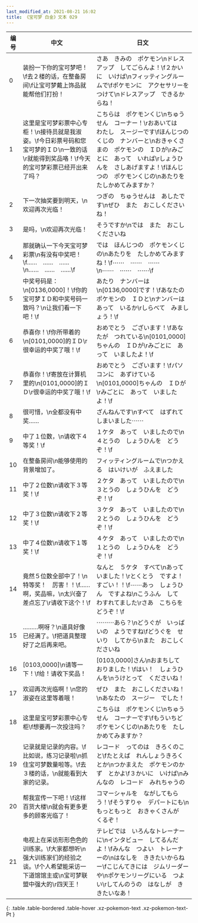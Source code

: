 ```yaml
---
last_modified_at: 2021-08-21 16:02
title: 《宝可梦 白金》文本 029
---
```

| 编号 | 中文 | 日文 |
| ---- | ---- | ---- |
| 0 | 装扮一下你的宝可梦吧！\f去２楼的话，在整备房间\f让宝可梦戴上饰品就能帮他们打扮！ | さあ　きみの　ポケモン\nドレスアップ　してごらんよ！\f２かいに　いけば\nフィッティングルームで\fポケモンに　アクセサリーを　つけて\nドレスアップ　できるからね！ |
| 1 | 这里是宝可梦彩票中心专柜！\n接待员就是我淑姿。\f今日彩票号码和您宝可梦的ＩＤ\n一致的话\r就能得到奖品咯！\f今天的宝可梦彩票已经开出来了吗？ | こちらは　ポケモンくじ\nちゅうせん　コーナー！\rおあいては　わたし　スージーです\fほんじつの　くじの　ナンバーと\nおきゃくさまの　ポケモンの　ＩＤが\rみごとに　あって　いれば\rしょうひんを　さしあげますよ！\fほんじつの　ポケモンくじの\nあたりを　たしかめてみますか？ |
| 2 | 下一次抽奖要到明天，\n欢迎再次光临！ | つぎの　ちゅうせんは　あしたです\nぜひ　また　おこしくださいね！ |
| 3 | 是吗，\n欢迎再次光临！ | そうですか\nでは　また　おこしくださいね |
| 4 | 那就确认一下今天宝可梦彩票\n有没有中奖吧！\f……　……　……\n……　……　……\f | では　ほんじつの　ポケモンくじの\nあたりを　たしかめてみますね！\f⋯⋯　⋯⋯　⋯⋯\n⋯⋯　⋯⋯　⋯⋯\f |
| 5 | 中奖号码是：\n[0136,0000]！\f你的宝可梦ＩＤ和中奖号码一致吗？\n让我们看一下吧！\f | あたり　ナンバーは\n[0136,0000]です！\fあなたの　ポケモンの　ＩＤと\nナンバーは　あって　いるか\rしらべて　みましょう！\f |
| 6 | 恭喜你！\f你所带着的\n[0101,0000]的ＩＤ\r很幸运的中奖了哦！\f | おめでとう　ございます！\fあなたが　つれている\n[0101,0000]ちゃんの　ＩＤが\rみごとに　あって　いましたよ！\f |
| 7 | 恭喜你！\f寄放在计算机里的\n[0101,0000]的ＩＤ\r很幸运的中奖了哦！\f | おめでとう　ございます！\fパソコンに　あずけている\n[0101,0000]ちゃんの　ＩＤが\rみごとに　あって　いましたよ！\f |
| 8 | 很可惜，\n全都没有中奖…… | ざんねんです\nすべて　はずれて　しまいました⋯⋯ |
| 9 | 中了１位数，\n请收下４等奖！\f | １ケタ　あって　いましたので\n４とうの　しょうひんを　どうぞ！\f |
| 10 | 在整备房间\n能够使用的背景增加了。 | フィッティングルームで\nつかえる　はいけいが　ふえました |
| 11 | 中了２位数\n请收下３等奖！\f | ２ケタ　あって　いましたので\n３とうの　しょうひんを　どうぞ！\f |
| 12 | 中了３位数\n请收下２等奖！\f | ３ケタ　あって　いましたので\n２とうの　しょうひんを　どうぞ！\f |
| 13 | 中了４位数\n请收下１等奖！\f | ４ケタ　あって　いましたので\n１とうの　しょうひんを　どうぞ！\f |
| 14 | 竟然５位数全部中了！\n特等奖！　厉害！！\f……啊，奖品嘛，\n太兴奋了差点忘了\r请收下这个！\f | なんと　５ケタ　すべて\nあって　いました！\rとくとう　ですよ！　すごい！！\f⋯⋯あっ　しょうひん　ですよね\nこうふん　して　わすれてました\rさあ　こちらを　どうぞ！\f |
| 15 | ………啊呀？\n道具好像已经满了。\f把道具整理好了之后再来吧。 | ⋯⋯⋯あら？\nどうぐが　いっぱいの　ようですね\fどうぐを　せいり　してから\nまた　おこしくださいね |
| 16 | [0103,0000]\n请等一下！\f给！请收下奖品！ | [0103,0000]さん\nおまちして　おりました！\fはい！　しょうひんを\nうけとって　くださいね！ |
| 17 | 欢迎再次光临啊！\n您的淑姿在这里等着哦！ | ぜひ　また　おこしくださいね！\nあなたの　スージー　でした！ |
| 18 | 这里是宝可梦彩票中心专柜\f想要再一次投注吗？ | こちらは　ポケモンくじ\nちゅうせん　コーナーです\fもういちど　ポケモンくじの\nあたりを　たしかめてみますか？ |
| 19 | 记录就是记录的内容。\f比如说，练习记录啦\n抓住宝可梦数量啦等。\f去３楼的话，\n就能看到大家的记录。 | レコード　ってのは　きろくのこと\fたとえば　れんしょうきろく　とか\nつかまえた　ポケモンのかず　とかよ\f３かいに　いけば\nみんなの　レコード　みれちゃうの |
| 20 | 帮我宣传一下吧！\f这样百货大楼\n就会有更多更多的顾客光临了！ | コマーシャルを　ながしてもらう！\fそうすりゃ　デパートにも\nもっともっと　おきゃくさんが　くるぞ！ |
| 21 | 电视上在采访形形色色的训练家。\f大家都想听\n强大训练家们的经验之谈。\f个人希望能采访一下道馆馆主或\n宝可梦联盟中强大的\r四天王！ | テレビでは　いろんなトレーナーに\nインタビュー　してるんだよ！\fみんな　つよい　トレーナーの\nはなしを　ききたいからねー\fこじんてきには　ジムリーダーや\nポケモンリーグにいる　つよい\rしてんのうの　はなしが　ききたいなあ！ |
{: .table .table-bordered .table-hover .xz-pokemon-text .xz-pokemon-text-Pt }